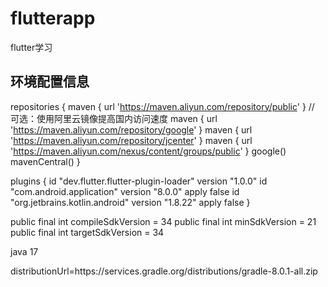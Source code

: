 # flutterapp
flutter学习

## 环境配置信息

repositories {
    maven { url 'https://maven.aliyun.com/repository/public' } // 可选：使用阿里云镜像提高国内访问速度
    maven { url 'https://maven.aliyun.com/repository/google' }
    maven { url 'https://maven.aliyun.com/repository/jcenter' }
    maven { url 'https://maven.aliyun.com/nexus/content/groups/public' }
    google()
    mavenCentral()
}

plugins {
    id "dev.flutter.flutter-plugin-loader" version "1.0.0"
    id "com.android.application" version "8.0.0" apply false
    id "org.jetbrains.kotlin.android" version "1.8.22" apply false
}

public final int compileSdkVersion = 34
public  final int minSdkVersion = 21
public final int targetSdkVersion = 34


java  17

distributionUrl=https\://services.gradle.org/distributions/gradle-8.0.1-all.zip



